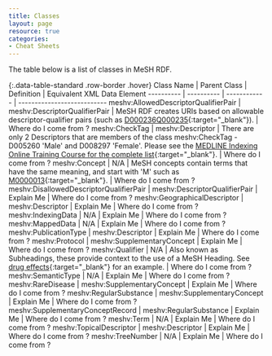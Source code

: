 ```yaml
---
title: Classes
layout: page
resource: true
categories:
- Cheat Sheets
---
```

The table below is a list of classes in MeSH RDF.

{:.data-table-standard .row-border .hover}
Class Name | Parent Class | Definition | Equivalent XML Data Element
---------- | ---------- | ------------ | ---------------------------
meshv:AllowedDescriptorQualifierPair  | meshv:DescriptorQualifierPair | MeSH RDF creates URIs based on allowable descriptor-qualifier pairs (such as [D000236Q000235](http://id.nlm.nih.gov/mesh/D000236Q000235.html){:target="_blank"}). | Where do I come from ?
meshv:CheckTag | meshv:Descriptor | There are only 2 Descriptors that are members of the class meshv:CheckTag - D005260 'Male' and D008297 'Female'. Please see the [MEDLINE Indexing Online Training Course for the complete list](http://www.nlm.nih.gov/bsd/indexing/training/CHK_010.html){:target="_blank"}. |  Where do I come from ?
meshv:Concept | N/A | MeSH concepts contain terms that have the same meaning, and start with 'M' such as [M0000013](http://id.nlm.nih.gov/mesh/M0000013.html){:target="_blank"}. |  Where do I come from ?
meshv:DisallowedDescriptorQualifierPair | meshv:DescriptorQualifierPair | Explain Me |  Where do I come from ?
meshv:GeographicalDescriptor | meshv:Descriptor | Explain Me |  Where do I come from ?
meshv:IndexingData | N/A | Explain Me |  Where do I come from ?
meshv:MappedData | N/A |  Explain Me |  Where do I come from ?
meshv:PublicationType | meshv:Descriptor | Explain Me |  Where do I come from ?
meshv:Protocol | meshv:SupplementaryConcept | Explain Me |  Where do I come from ?
meshv:Qualifier | N/A  | Also known as Subheadings, these provide context to the use of a MeSH Heading. See [drug effects](http://id.nlm.nih.gov/mesh/Q000187.html){:target="_blank"} for an example. |  Where do I come from ?
meshv:SemanticType | N/A  | Explain Me | Where do I come from ?
meshv:RareDisease | meshv:SupplementaryConcept | Explain Me | Where do I come from ?
meshv:RegularSubstance | meshv:SupplementaryConcept | Explain Me |  Where do I come from ?
meshv:SupplementaryConceptRecord | meshv:RegularSubstance | Explain Me | Where do I come from ?
meshv:Term | N/A | Explain Me | Where do I come from ?
meshv:TopicalDescriptor | meshv:Descriptor |  Explain Me | Where do I come from ?
meshv:TreeNumber | N/A | Explain Me | Where do I come from ?